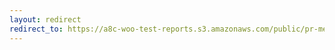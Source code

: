 ```yaml
---
layout: redirect
redirect_to: https://a8c-woo-test-reports.s3.amazonaws.com/public/pr-merge/44358/e2e/index.html
---
```


